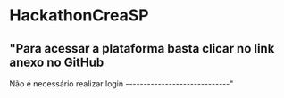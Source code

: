 # HackathonCreaSP

"Para acessar a plataforma basta clicar no link anexo no GitHub
-----------------------------

Não é necessário realizar login
-----------------------------"
